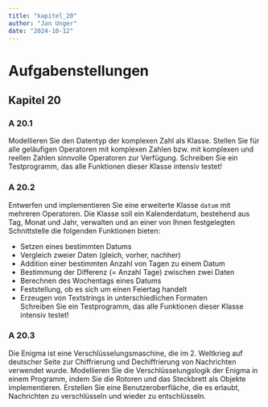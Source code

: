 ```yaml
---
title: "kapitel_20"
author: "Jan Unger"
date: "2024-10-12"
---
```


# Aufgabenstellungen

## Kapitel 20

### A 20.1
Modellieren Sie den Datentyp der komplexen Zahl als Klasse. Stellen Sie für alle geläufigen Operatoren mit komplexen Zahlen bzw. mit komplexen und reellen Zahlen sinnvolle Operatoren zur Verfügung. Schreiben Sie ein Testprogramm, das alle Funktionen dieser Klasse intensiv testet!

### A 20.2
Entwerfen und implementieren Sie eine erweiterte Klasse `datum` mit mehreren Operatoren. Die Klasse soll ein Kalenderdatum, bestehend aus Tag, Monat und Jahr, verwalten und an einer von Ihnen festgelegten Schnittstelle die folgenden Funktionen bieten:

- Setzen eines bestimmten Datums
- Vergleich zweier Daten (gleich, vorher, nachher)
- Addition einer bestimmten Anzahl von Tagen zu einem Datum
- Bestimmung der Differenz (= Anzahl Tage) zwischen zwei Daten
- Berechnen des Wochentags eines Datums
- Feststellung, ob es sich um einen Feiertag handelt
- Erzeugen von Textstrings in unterschiedlichen Formaten  
Schreiben Sie ein Testprogramm, das alle Funktionen dieser Klasse intensiv testet!

### A 20.3
Die Enigma ist eine Verschlüsselungsmaschine, die im 2. Weltkrieg auf deutscher Seite zur Chiffrierung und Dechiffrierung von Nachrichten verwendet wurde. Modellieren Sie die Verschlüsselungslogik der Enigma in einem Programm, indem Sie die Rotoren und das Steckbrett als Objekte implementieren. Erstellen Sie eine Benutzeroberfläche, die es erlaubt, Nachrichten zu verschlüsseln und wieder zu entschlüsseln.
